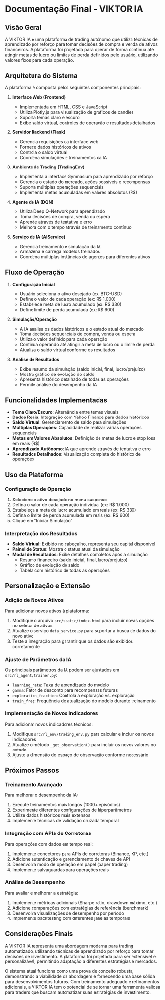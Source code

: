 # Documentação Final - VIKTOR IA

## Visão Geral

A VIKTOR IA é uma plataforma de trading autônomo que utiliza técnicas de aprendizado por reforço para tomar decisões de compra e venda de ativos financeiros. A plataforma foi projetada para operar de forma contínua até atingir metas de lucro ou limites de perda definidos pelo usuário, utilizando valores fixos para cada operação.

## Arquitetura do Sistema

A plataforma é composta pelos seguintes componentes principais:

1. **Interface Web (Frontend)**
   - Implementada em HTML, CSS e JavaScript
   - Utiliza Plotly.js para visualização de gráficos de candles
   - Suporta temas claro e escuro
   - Exibe saldo virtual, controles de operação e resultados detalhados

2. **Servidor Backend (Flask)**
   - Gerencia requisições da interface web
   - Fornece dados históricos de ativos
   - Controla o saldo virtual
   - Coordena simulações e treinamentos da IA

3. **Ambiente de Trading (TradingEnv)**
   - Implementa a interface Gymnasium para aprendizado por reforço
   - Gerencia o estado do mercado, ações possíveis e recompensas
   - Suporta múltiplas operações sequenciais
   - Implementa metas acumuladas em valores absolutos (R$)

4. **Agente de IA (DQN)**
   - Utiliza Deep Q-Network para aprendizado
   - Toma decisões de compra, venda ou espera
   - Aprende através de tentativa e erro
   - Melhora com o tempo através de treinamento contínuo

5. **Serviço de IA (AIService)**
   - Gerencia treinamento e simulação da IA
   - Armazena e carrega modelos treinados
   - Coordena múltiplas instâncias de agentes para diferentes ativos

## Fluxo de Operação

1. **Configuração Inicial**
   - Usuário seleciona o ativo desejado (ex: BTC-USD)
   - Define o valor de cada operação (ex: R$ 1.000)
   - Estabelece meta de lucro acumulado (ex: R$ 330)
   - Define limite de perda acumulada (ex: R$ 600)

2. **Simulação/Operação**
   - A IA analisa os dados históricos e o estado atual do mercado
   - Toma decisões sequenciais de compra, venda ou espera
   - Utiliza o valor definido para cada operação
   - Continua operando até atingir a meta de lucro ou o limite de perda
   - Atualiza o saldo virtual conforme os resultados

3. **Análise de Resultados**
   - Exibe resumo da simulação (saldo inicial, final, lucro/prejuízo)
   - Mostra gráfico de evolução do saldo
   - Apresenta histórico detalhado de todas as operações
   - Permite análise do desempenho da IA

## Funcionalidades Implementadas

- **Tema Claro/Escuro**: Alternância entre temas visuais
- **Dados Reais**: Integração com Yahoo Finance para dados históricos
- **Saldo Virtual**: Gerenciamento de saldo para simulações
- **Múltiplas Operações**: Capacidade de realizar várias operações sequenciais
- **Metas em Valores Absolutos**: Definição de metas de lucro e stop loss em reais (R$)
- **Aprendizado Autônomo**: IA que aprende através de tentativa e erro
- **Resultados Detalhados**: Visualização completa do histórico de operações

## Uso da Plataforma

### Configuração de Operação

1. Selecione o ativo desejado no menu suspenso
2. Defina o valor de cada operação individual (ex: R$ 1.000)
3. Estabeleça a meta de lucro acumulado em reais (ex: R$ 330)
4. Defina o limite de perda acumulada em reais (ex: R$ 600)
5. Clique em "Iniciar Simulação"

### Interpretação dos Resultados

- **Saldo Virtual**: Exibido no cabeçalho, representa seu capital disponível
- **Painel de Status**: Mostra o status atual da simulação
- **Modal de Resultados**: Exibe detalhes completos após a simulação
  - Resumo financeiro (saldo inicial, final, lucro/prejuízo)
  - Gráfico de evolução do saldo
  - Tabela com histórico de todas as operações

## Personalização e Extensão

### Adição de Novos Ativos

Para adicionar novos ativos à plataforma:

1. Modifique o arquivo `src/static/index.html` para incluir novas opções no seletor de ativos
2. Atualize o serviço `data_service.py` para suportar a busca de dados do novo ativo
3. Teste a integração para garantir que os dados são exibidos corretamente

### Ajuste de Parâmetros da IA

Os principais parâmetros da IA podem ser ajustados em `src/rl_agent/trainer.py`:

- `learning_rate`: Taxa de aprendizado do modelo
- `gamma`: Fator de desconto para recompensas futuras
- `exploration_fraction`: Controla a exploração vs. exploração
- `train_freq`: Frequência de atualização do modelo durante treinamento

### Implementação de Novos Indicadores

Para adicionar novos indicadores técnicos:

1. Modifique `src/rl_env/trading_env.py` para calcular e incluir os novos indicadores
2. Atualize o método `_get_observation()` para incluir os novos valores no estado
3. Ajuste a dimensão do espaço de observação conforme necessário

## Próximos Passos

### Treinamento Avançado

Para melhorar o desempenho da IA:

1. Execute treinamentos mais longos (1000+ episódios)
2. Experimente diferentes configurações de hiperparâmetros
3. Utilize dados históricos mais extensos
4. Implemente técnicas de validação cruzada temporal

### Integração com APIs de Corretoras

Para operações com dados em tempo real:

1. Implemente conectores para APIs de corretoras (Binance, XP, etc.)
2. Adicione autenticação e gerenciamento de chaves de API
3. Desenvolva modo de operação em papel (paper trading)
4. Implemente salvaguardas para operações reais

### Análise de Desempenho

Para avaliar e melhorar a estratégia:

1. Implemente métricas adicionais (Sharpe ratio, drawdown máximo, etc.)
2. Adicione comparações com estratégias de referência (benchmark)
3. Desenvolva visualizações de desempenho por período
4. Implemente backtesting com diferentes janelas temporais

## Considerações Finais

A VIKTOR IA representa uma abordagem moderna para trading automatizado, utilizando técnicas de aprendizado por reforço para tomar decisões de investimento. A plataforma foi projetada para ser extensível e personalizável, permitindo adaptação a diferentes estratégias e mercados.

O sistema atual funciona como uma prova de conceito robusta, demonstrando a viabilidade da abordagem e fornecendo uma base sólida para desenvolvimentos futuros. Com treinamento adequado e refinamentos adicionais, a VIKTOR IA tem o potencial de se tornar uma ferramenta valiosa para traders que buscam automatizar suas estratégias de investimento.
